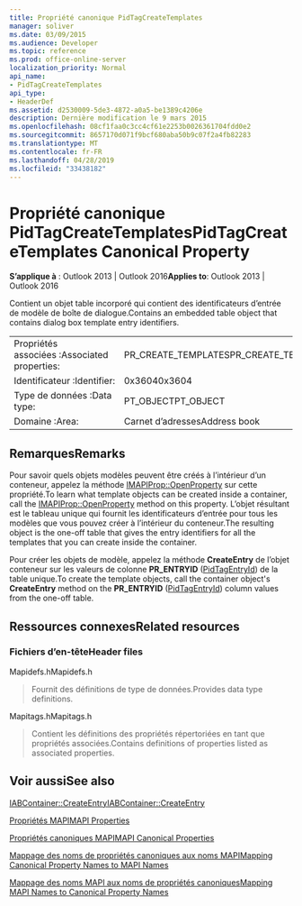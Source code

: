 ```yaml
---
title: Propriété canonique PidTagCreateTemplates
manager: soliver
ms.date: 03/09/2015
ms.audience: Developer
ms.topic: reference
ms.prod: office-online-server
localization_priority: Normal
api_name:
- PidTagCreateTemplates
api_type:
- HeaderDef
ms.assetid: d2530009-5de3-4872-a0a5-be1389c4206e
description: Dernière modification le 9 mars 2015
ms.openlocfilehash: 08cf1faa0c3cc4cf61e2253b0026361704fdd0e2
ms.sourcegitcommit: 8657170d071f9bcf680aba50b9c07f2a4fb82283
ms.translationtype: MT
ms.contentlocale: fr-FR
ms.lasthandoff: 04/28/2019
ms.locfileid: "33438182"
---
```

# <a name="pidtagcreatetemplates-canonical-property"></a><span data-ttu-id="29429-103">Propriété canonique PidTagCreateTemplates</span><span class="sxs-lookup"><span data-stu-id="29429-103">PidTagCreateTemplates Canonical Property</span></span>

  
  
<span data-ttu-id="29429-104">**S’applique à** : Outlook 2013 | Outlook 2016</span><span class="sxs-lookup"><span data-stu-id="29429-104">**Applies to**: Outlook 2013 | Outlook 2016</span></span> 
  
<span data-ttu-id="29429-105">Contient un objet table incorporé qui contient des identificateurs d’entrée de modèle de boîte de dialogue.</span><span class="sxs-lookup"><span data-stu-id="29429-105">Contains an embedded table object that contains dialog box template entry identifiers.</span></span> 
  
|||
|:-----|:-----|
|<span data-ttu-id="29429-106">Propriétés associées :</span><span class="sxs-lookup"><span data-stu-id="29429-106">Associated properties:</span></span>  <br/> |<span data-ttu-id="29429-107">PR_CREATE_TEMPLATES</span><span class="sxs-lookup"><span data-stu-id="29429-107">PR_CREATE_TEMPLATES</span></span>  <br/> |
|<span data-ttu-id="29429-108">Identificateur :</span><span class="sxs-lookup"><span data-stu-id="29429-108">Identifier:</span></span>  <br/> |<span data-ttu-id="29429-109">0x3604</span><span class="sxs-lookup"><span data-stu-id="29429-109">0x3604</span></span>  <br/> |
|<span data-ttu-id="29429-110">Type de données :</span><span class="sxs-lookup"><span data-stu-id="29429-110">Data type:</span></span>  <br/> |<span data-ttu-id="29429-111">PT_OBJECT</span><span class="sxs-lookup"><span data-stu-id="29429-111">PT_OBJECT</span></span>  <br/> |
|<span data-ttu-id="29429-112">Domaine :</span><span class="sxs-lookup"><span data-stu-id="29429-112">Area:</span></span>  <br/> |<span data-ttu-id="29429-113">Carnet d’adresses</span><span class="sxs-lookup"><span data-stu-id="29429-113">Address book</span></span>  <br/> |
   
## <a name="remarks"></a><span data-ttu-id="29429-114">Remarques</span><span class="sxs-lookup"><span data-stu-id="29429-114">Remarks</span></span>

<span data-ttu-id="29429-115">Pour savoir quels objets modèles peuvent être créés à l’intérieur d’un conteneur, appelez la méthode [IMAPIProp::OpenProperty](imapiprop-openproperty.md) sur cette propriété.</span><span class="sxs-lookup"><span data-stu-id="29429-115">To learn what template objects can be created inside a container, call the [IMAPIProp::OpenProperty](imapiprop-openproperty.md) method on this property.</span></span> <span data-ttu-id="29429-116">L’objet résultant est le tableau unique qui fournit les identificateurs d’entrée pour tous les modèles que vous pouvez créer à l’intérieur du conteneur.</span><span class="sxs-lookup"><span data-stu-id="29429-116">The resulting object is the one-off table that gives the entry identifiers for all the templates that you can create inside the container.</span></span> 
  
<span data-ttu-id="29429-117">Pour créer les objets de modèle, appelez la méthode **CreateEntry** de l’objet conteneur sur les valeurs de colonne **PR_ENTRYID** ([PidTagEntryId](pidtagentryid-canonical-property.md)) de la table unique.</span><span class="sxs-lookup"><span data-stu-id="29429-117">To create the template objects, call the container object's **CreateEntry** method on the **PR_ENTRYID** ([PidTagEntryId](pidtagentryid-canonical-property.md)) column values from the one-off table.</span></span>
  
## <a name="related-resources"></a><span data-ttu-id="29429-118">Ressources connexes</span><span class="sxs-lookup"><span data-stu-id="29429-118">Related resources</span></span>

### <a name="header-files"></a><span data-ttu-id="29429-119">Fichiers d’en-tête</span><span class="sxs-lookup"><span data-stu-id="29429-119">Header files</span></span>

<span data-ttu-id="29429-120">Mapidefs.h</span><span class="sxs-lookup"><span data-stu-id="29429-120">Mapidefs.h</span></span>
  
> <span data-ttu-id="29429-121">Fournit des définitions de type de données.</span><span class="sxs-lookup"><span data-stu-id="29429-121">Provides data type definitions.</span></span>
    
<span data-ttu-id="29429-122">Mapitags.h</span><span class="sxs-lookup"><span data-stu-id="29429-122">Mapitags.h</span></span>
  
> <span data-ttu-id="29429-123">Contient les définitions des propriétés répertoriées en tant que propriétés associées.</span><span class="sxs-lookup"><span data-stu-id="29429-123">Contains definitions of properties listed as associated properties.</span></span>
    
## <a name="see-also"></a><span data-ttu-id="29429-124">Voir aussi</span><span class="sxs-lookup"><span data-stu-id="29429-124">See also</span></span>



[<span data-ttu-id="29429-125">IABContainer::CreateEntry</span><span class="sxs-lookup"><span data-stu-id="29429-125">IABContainer::CreateEntry</span></span>](iabcontainer-createentry.md)


[<span data-ttu-id="29429-126">Propriétés MAPI</span><span class="sxs-lookup"><span data-stu-id="29429-126">MAPI Properties</span></span>](mapi-properties.md)
  
[<span data-ttu-id="29429-127">Propriétés canoniques MAPI</span><span class="sxs-lookup"><span data-stu-id="29429-127">MAPI Canonical Properties</span></span>](mapi-canonical-properties.md)
  
[<span data-ttu-id="29429-128">Mappage des noms de propriétés canoniques aux noms MAPI</span><span class="sxs-lookup"><span data-stu-id="29429-128">Mapping Canonical Property Names to MAPI Names</span></span>](mapping-canonical-property-names-to-mapi-names.md)
  
[<span data-ttu-id="29429-129">Mappage des noms MAPI aux noms de propriétés canoniques</span><span class="sxs-lookup"><span data-stu-id="29429-129">Mapping MAPI Names to Canonical Property Names</span></span>](mapping-mapi-names-to-canonical-property-names.md)

